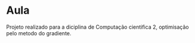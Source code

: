 # Aula
Projeto realizado para a diciplina de Computação cientifica 2, optimisação pelo metodo do gradiente.
